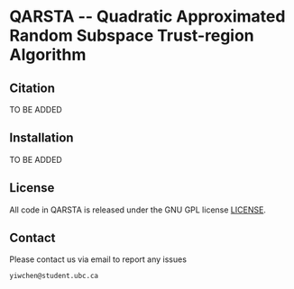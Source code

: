 # QARSTA -- Quadratic Approximated Random Subspace Trust-region Algorithm

## Citation
TO BE ADDED

## Installation

TO BE ADDED
  
## License 

All code in QARSTA is released under the GNU GPL license [LICENSE](/LICENSE).  


## Contact

Please contact us via email to report any issues

```sh
yiwchen@student.ubc.ca
```